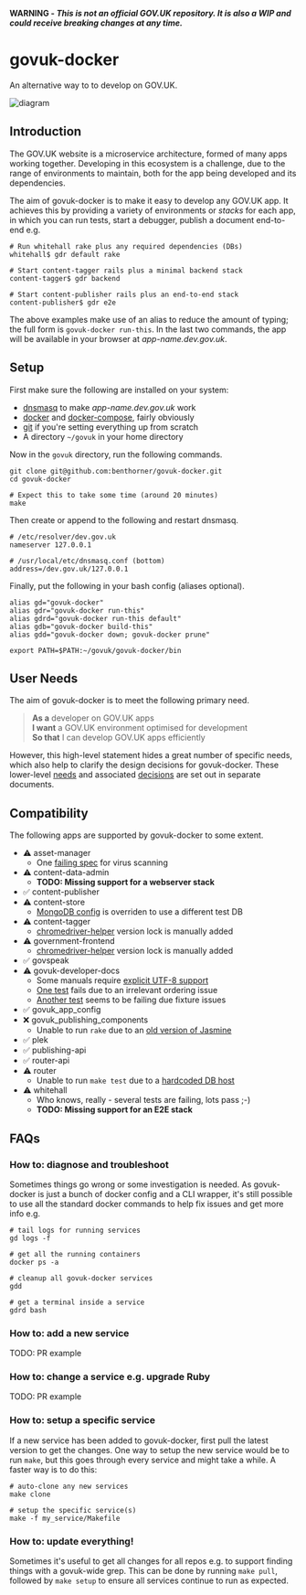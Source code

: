 **WARNING - _This is not an official GOV.UK repository. It is also a WIP and could receive breaking changes at any time._**

# govuk-docker

An alternative way to to develop on GOV.UK.

![diagram](https://github.com/benthorner/govuk-docker/raw/master/diagram.png)

## Introduction

The GOV.UK website is a microservice architecture, formed of many apps working together. Developing in this ecosystem is a challenge, due to the range of environments to maintain, both for the app being developed and its dependencies.

The aim of govuk-docker is to make it easy to develop any GOV.UK app. It achieves this by providing a variety of environments or _stacks_ for each app, in which you can run tests, start a debugger,
publish a document end-to-end e.g.

```
# Run whitehall rake plus any required dependencies (DBs)
whitehall$ gdr default rake

# Start content-tagger rails plus a minimal backend stack
content-tagger$ gdr backend

# Start content-publisher rails plus an end-to-end stack
content-publisher$ gdr e2e
```

The above examples make use of an alias to reduce the amount of typing; the full form is `govuk-docker run-this`. In the last two commands, the app will be available in your browser at *app-name.dev.gov.uk*.

## Setup

First make sure the following are installed on your system:

   - [dnsmasq](http://www.thekelleys.org.uk/dnsmasq/doc.html) to make *app-name.dev.gov.uk* work
   - [docker](https://hub.docker.com/) and [docker-compose](https://docs.docker.com/compose/install/), fairly obviously
   - [git](https://git-scm.com) if you're setting everything up from scratch
   - A directory `~/govuk` in your home directory

Now in the `govuk` directory, run the following commands.

```
git clone git@github.com:benthorner/govuk-docker.git
cd govuk-docker

# Expect this to take some time (around 20 minutes)
make
```

Then create or append to the following and restart dnsmasq.

```
# /etc/resolver/dev.gov.uk
nameserver 127.0.0.1

# /usr/local/etc/dnsmasq.conf (bottom)
address=/dev.gov.uk/127.0.0.1
```

Finally, put the following in your bash config (aliases optional).

```
alias gd="govuk-docker"
alias gdr="govuk-docker run-this"
alias gdrd="govuk-docker run-this default"
alias gdb="govuk-docker build-this"
alias gdd="govuk-docker down; govuk-docker prune"

export PATH=$PATH:~/govuk/govuk-docker/bin
```

## User Needs

The aim of govuk-docker is to meet the following primary need.

> **As a** developer on GOV.UK apps <br/>
> **I want** a GOV.UK environment optimised for development <br/>
> **So that** I can develop GOV.UK apps efficiently

However, this high-level statement hides a great number of specific needs, which also help to clarify the design decisions for govuk-docker. These lower-level [needs](NEEDS.md) and associated [decisions](DECISIONS.md) are set out in separate documents.

## Compatibility

The following apps are supported by govuk-docker to some extent.

   - ⚠ asset-manager
      * One [failing spec](https://github.com/alphagov/asset-manager/blob/master/spec/requests/virus_scanning_spec.rb#L54) for virus scanning
   - ⚠ content-data-admin
      * **TODO: Missing support for a webserver stack**
   - ✅ content-publisher
   - ⚠ content-store
      * [MongoDB config](https://github.com/benthorner/govuk-docker/blob/master/content-store/mongoid.yml#L14) is overriden to use a different test DB
   - ⚠ content-tagger
      * [chromedriver-helper](https://github.com/benthorner/govuk-docker/blob/master/content-tagger/docker-compose.yml#L13) version lock is manually added
   - ⚠ government-frontend
      * [chromedriver-helper](https://github.com/benthorner/govuk-docker/blob/master/content-tagger/docker-compose.yml#L13) version lock is manually added
   - ✅ govspeak
   - ⚠ govuk-developer-docs
      * Some manuals require [explicit UTF-8 support](https://github.com/docker-library/docs/blob/master/ruby/content.md#encoding)
      * [One test](https://github.com/alphagov/govuk-developer-docs/blob/master/spec/app/document_types_spec.rb#L17) fails due to an irrelevant ordering issue
      * [Another test](https://github.com/alphagov/govuk-developer-docs/blob/master/spec/app/document_types_csv_spec.rb) seems to be failing due fixture issues
   - ✅ govuk_app_config
   - ❌ govuk_publishing_components
      * Unable to run `rake` due to an [old version of Jasmine](https://github.com/jasmine/jasmine-gem/issues/285)
   - ✅ plek
   - ✅ publishing-api
   - ✅ router-api
   - ⚠ router
      * Unable to run `make test` due to a [hardcoded DB host](https://github.com/alphagov/router/blob/master/integration_tests/route_helpers.go#L77)
   - ⚠ whitehall
      * Who knows, really - several tests are failing, lots pass ;-)
      * **TODO: Missing support for an E2E stack**

## FAQs

### How to: diagnose and troubleshoot

Sometimes things go wrong or some investigation is needed. As govuk-docker is just a bunch of docker config and a CLI wrapper, it's still possible to use all the standard docker commands to help fix issues and get more info e.g.

```
# tail logs for running services
gd logs -f

# get all the running containers
docker ps -a

# cleanup all govuk-docker services
gdd

# get a terminal inside a service
gdrd bash
```

### How to: add a new service

TODO: PR example

### How to: change a service e.g. upgrade Ruby

TODO: PR example

### How to: setup a specific service

If a new service has been added to govuk-docker, first pull the latest version to get the changes. One way to setup the new service would be to run `make`, but this goes through every service and might take a while. A faster way is to do this:

```
# auto-clone any new services
make clone

# setup the specific service(s)
make -f my_service/Makefile
```

### How to: update everything!

Sometimes it's useful to get all changes for all repos e.g. to support finding things with a govuk-wide grep. This can be done by running `make pull`, followed by `make setup` to ensure all services continue to run as expected.

